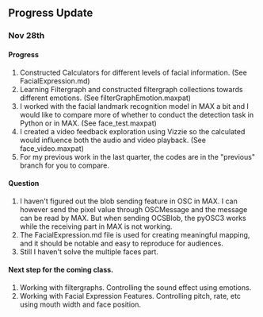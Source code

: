 ## Progress Update
### Nov 28th

#### Progress

1. Constructed Calculators for different levels of facial information. (See FacialExpression.md)
2. Learning Filtergraph and constructed filtergraph collections towards different emotions. (See filterGraphEmotion.maxpat)
3. I worked with the facial landmark recognition model in MAX a bit and I would like to compare more of whether to conduct the detection task in Python or in MAX. (See face_test.maxpat)
4. I created a video feedback exploration using Vizzie so the calculated would influence both the audio and video playback. (See face_video.maxpat)
5. For my previous work in the last quarter, the codes are in the "previous" branch for you to compare.

#### Question
1. I haven't figured out the blob sending feature in OSC in MAX. I can however send the pixel value through OSCMessage and the message can be read by MAX. But when sending OCSBlob, the pyOSC3 works while the receiving part in MAX is not working.
2. The FacialExpression.md file is used for creating meaningful mapping, and it should be notable and easy to reproduce for audiences.
3. Still I haven't solve the multiple faces part.

#### Next step for the coming class.
1. Working with filtergraphs. Controlling the sound effect using emotions.
2. Working with Facial Expression Features. Controlling pitch, rate, etc using mouth width and face position.
